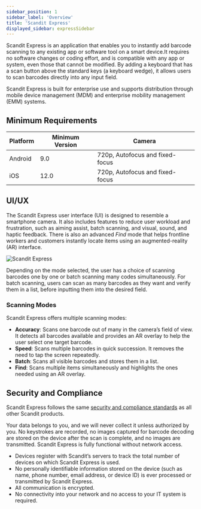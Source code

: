 ```yaml
---
sidebar_position: 1
sidebar_label: 'Overview'
title: 'Scandit Express'
displayed_sidebar: expressSidebar
---
```


Scandit Express is an application that enables you to instantly add barcode scanning to any existing app or software tool on a smart device.It requires no software changes or coding effort, and is compatible with any app or system, even those that cannot be modified. By adding a keyboard that has a scan button above the standard keys (a keyboard wedge), it allows users to scan barcodes directly into any input field.


Scandit Express is built for enterprise use and supports distribution through mobile device management (MDM) and enterprise mobility management (EMM) systems.

## Minimum Requirements

| Platform | Minimum Version | Camera |
|----------|------------------|--------|
| Android  | 9.0              | 720p, Autofocus and fixed-focus |
| iOS      | 12.0             | 720p, Autofocus and fixed-focus |

## UI/UX

The Scandit Express user interface (UI) is designed to resemble a smartphone camera. It also includes features to reduce user workload and frustration, such as aiming assist, batch scanning, and visual, sound, and haptic feedback. There is also an advanced _Find_ mode that helps frontline workers and customers instantly locate items using an augmented-reality (AR) interface.

![Scandit Express](/img/express/express_ui.png)

Depending on the mode selected, the user has a choice of scanning barcodes one by one or batch scanning many codes simultaneously. For batch scanning, users can scan as many barcodes as they want and verify them in a list, before inputting them into the desired field.

### Scanning Modes

Scandit Express offers multiple scanning modes:

* **Accuracy**: Scans one barcode out of many in the camera’s field of view. It detects all barcodes available and provides an AR overlay to help the user select one target barcode.
* **Speed**: Scans multiple barcodes in quick succession. It removes the need to tap the screen repeatedly.
* **Batch**: Scans all visible barcodes and stores them in a list.
* **Find**: Scans multiple items simultaneously and highlights the ones needed using an AR overlay.

## Security and Compliance

Scandit Express follows the same [security and compliance standards](https://www.scandit.com/company/security/) as all other Scandit products.

Your data belongs to you, and we will never collect it unless authorized by you. No keystrokes are recorded, no images captured for barcode decoding are stored on the device after the scan is complete, and no images are transmitted. Scandit Express is fully functional without network access.

* Devices register with Scandit’s servers to track the total number of devices on which Scandit Express is used.
* No personally identifiable information stored on the device (such as name, phone number, email address, or device ID) is ever processed or transmitted by Scandit Express.
* All communication is encrypted.
* No connectivity into your network and no access to your IT system is required.